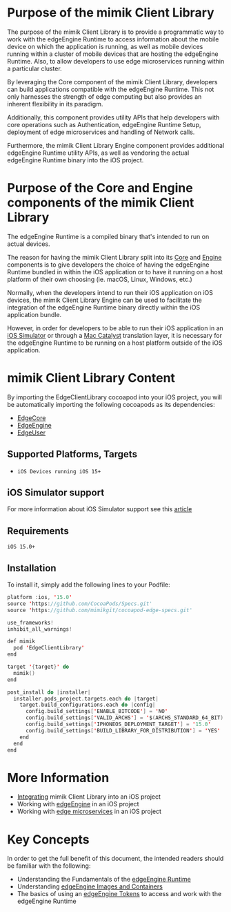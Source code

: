 # Purpose of the mimik Client Library

The purpose of the mimik Client Library is to provide a programmatic way to work with the edgeEngine Runtime to access information about the mobile device on which the application is running, as well as mobile devices running within a cluster of mobile devices that are hosting the edgeEngine Runtime. Also, to allow developers to use edge microservices running within a particular cluster.

By leveraging the Core component of the mimik Client Library, developers can build applications compatible with the edgeEngine Runtime. This not only harnesses the strength of edge computing but also provides an inherent flexibility in its paradigm.

Additionally, this component provides utility APIs that help developers with core operations such as Authentication, edgeEngine Runtime Setup, deployment of edge microservices and handling of Network calls.

Furthermore, the mimik Client Library Engine component provides additional edgeEngine Runtime utility APIs, as well as vendoring the actual edgeEngine Runtime binary into the iOS project.


# Purpose of the Core and Engine components of the mimik Client Library

The edgeEngine Runtime is a compiled binary that's intended to run on actual devices.

The reason for having the mimik Client Library split into its [Core](https://github.com/mimikgit/cocoapod-EdgeCore) and [Engine](https://github.com/mimikgit/cocoapod-EdgeEngine) components is to give developers the choice of having the edgeEngine Runtime bundled in within the iOS application or to have it running on a host platform of their own choosing (ie. macOS, Linux, Windows, etc.)

Normally, when the developers intend to run their iOS application on iOS devices, the mimik Client Library Engine can be used to facilitate the integration of the edgeEngine Runtime binary directly within the iOS application bundle.

However, in order for developers to be able to run their iOS application in an [iOS Simulator](https://developer.apple.com/documentation/xcode/running-your-app-in-simulator-or-on-a-device) or through a [Mac Catalyst](https://developer.apple.com/mac-catalyst/) translation layer, it is necessary for the edgeEngine Runtime to be running on a host platform outside of the iOS application.


# mimik Client Library Content

By importing the EdgeClientLibrary cocoapod into your iOS project, you will be automatically importing the following cocoapods as its dependencies:

  - [EdgeCore](https://github.com/mimikgit/cocoapod-EdgeCore)
  - [EdgeEngine](https://github.com/mimikgit/cocoapod-EdgeEngine)
  - [EdgeUser](https://github.com/mimikgit/cocoapod-EdgeUser)


## Supported Platforms, Targets

* `iOS Devices running iOS 15+`


## iOS Simulator support

For more information about iOS Simulator support see this [article](https://devdocs.mimik.com/tutorials/12-index#workingwithaniossimulator)


## Requirements
```
iOS 15.0+
```


## Installation

To install it, simply add the following lines to your Podfile:


```swift
platform :ios, '15.0'
source 'https://github.com/CocoaPods/Specs.git'
source 'https://github.com/mimikgit/cocoapod-edge-specs.git'

use_frameworks!
inhibit_all_warnings!

def mimik
  pod 'EdgeClientLibrary'
end

target '{target}' do
  mimik()
end

post_install do |installer|
  installer.pods_project.targets.each do |target|
    target.build_configurations.each do |config|
      config.build_settings['ENABLE_BITCODE'] = 'NO'
      config.build_settings['VALID_ARCHS'] = '$(ARCHS_STANDARD_64_BIT)'
      config.build_settings['IPHONEOS_DEPLOYMENT_TARGET'] = '15.0'
      config.build_settings['BUILD_LIBRARY_FOR_DISTRIBUTION'] = 'YES'
    end
  end
end
```


# More Information

* [Integrating](https://devdocs.mimik.com/tutorials/11-index) mimik Client Library into an iOS project
* Working with [edgeEngine](https://devdocs.mimik.com/tutorials/12-index) in an iOS project
* Working with [edge microservices](https://devdocs.mimik.com/tutorials/13-index) in an iOS project


# Key Concepts

In order to get the full benefit of this document, the intended readers should be familiar with the following:

* Understanding the Fundamentals of the [edgeEngine Runtime](https://devdocs.mimik.com/key-concepts/01-index)
* Understanding [edgeEngine Images and Containers](https://devdocs.mimik.com/key-concepts/02-index)
* The basics of using an [edgeEngine Tokens](https://devdocs.mimik.com/key-concepts/03-index) to access and work with the edgeEngine Runtime
